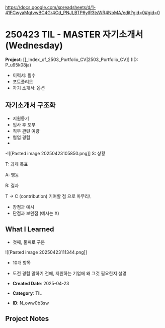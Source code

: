 https://docs.google.com/spreadsheets/d/1-41FCwyaMqtvwBC4Gr4Cd_PNJLBTP6ylR3tsWR4NbMA/edit?gid=0#gid=0
# 250423 TIL - MASTER 자기소개서 (Wednesday)

**Project**: [[_Index_of_2503_Portfolio_CV|2503_Portfolio_CV]] (ID: P_u95k08ja)

- 이력서: 필수
- 포트폴리오
- 자기 소개서: 옵션

## 자기소개서 구조화
- 지원동기
- 입사 후 포부
- 직무 관련 여량
- 협업 경험
- 
-![[Pasted image 20250423105850.png]]
S: 상황

T: 과제 목표

A: 행동

R: 결과

T → C (contribution) 기여할 점 으로 마무리\

- 장점과 예시
- 단점과 보완점 (예시는 X)
## What I Learned
- 첫째, 둘째로 구분

![[Pasted image 20250423111344.png]]
- 10개 항목
- 도전 경험 말하기 전에, 지원하는 기업에 왜 그것 필요한지 설명

- **Created Date**: 2025-04-23
- **Category**: TIL
- **ID**: N_oww0b3sw

## Project Notes